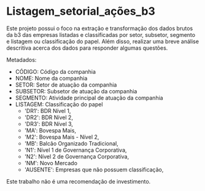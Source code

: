 # Listagem_setorial_ações_b3
Este projeto possui o foco na extração e transformação dos dados brutos da b3 das empresas listadas e classificadas por setor, subsetor, segmento e listagem ou classificação do papel.
Além disso, realizar uma breve análise descritiva acerca dos dados para responder algumas questões.

Metadados:
- CÓDIGO: Código da companhia
- NOME: Nome da companhia
- SETOR: Setor de atuação da companhia
- SUBSETOR: Subsetor de atuação da companhia
- SEGMENTO: Atividade principal de atuação da companhia
- LISTAGEM: Classificação do papel
    - 'DR1': BDR Nível 1, 
    - 'DR2': BDR Nível 2, 
    - 'DR3': BDR Nível 3, 
    - 'MA': Bovespa Mais, 
    - 'M2': Bovespa Mais - Nível 2, 
    - 'MB': Balcão Organizado Tradicional, 
    - 'N1': Nível 1 de Governança Corporativa, 
    - 'N2': Nível 2 de Governança Corporativa, 
    - 'NM': Novo Mercado
    - 'AUSENTE': Empresas que não possuem classificação, 

Este trabalho não é uma recomendação de investimento.